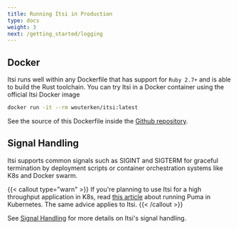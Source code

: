 ```yaml
---
title: Running Itsi in Production
type: docs
weight: 3
next: /getting_started/logging
---
```


## Docker
Itsi runs well within any Dockerfile that has support for `Ruby 2.7+` and is able to build the Rust toolchain.
You can try Itsi in a Docker container using the official Itsi Docker image
```bash
docker run -it --rm wouterken/itsi:latest
```

See the source of this Dockerfile inside the [Github repository](https://github.com/wouterken/itsi/blob/main/docker/Dockerfile).

## Signal Handling
Itsi supports common signals such as SIGINT and SIGTERM for graceful termination by deployment scripts or container orchestration systems like
K8s and Docker swarm.

{{< callout type="warn" >}}
If you're planning to use Itsi for a high throughput application in K8s, read [this article](https://github.com/puma/puma/blob/master/docs/kubernetes.md) about running
Puma in Kubernetes. The same advice applies to Itsi.
{{< /callout >}}

See [Signal Handling](/getting_started/signals) for more details on Itsi's signal handling.
